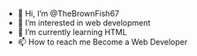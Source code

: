 - 👋 Hi, I’m @TheBrownFish67
- 👀 I’m interested in web development
- 🌱 I’m currently learning HTML
- 📫 How to reach me Become a Web Developer

<!---
TheBrownFish67/TheBrownFish67 is a ✨ special ✨ repository because its `README.md` (this file) appears on your GitHub profile.
You can click the Preview link to take a look at your changes.
--->
